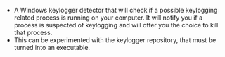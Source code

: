 - A Windows keylogger detector that will check if a possible keylogging related process is running on your computer. It will notify you if a process is suspected of keylogging and will offer you the choice to kill that process.
- This can be experimented with the keylogger repository, that must be turned into an executable.
